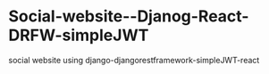 # Social-website--Djanog-React-DRFW-simpleJWT
social website using django-djangorestframework-simpleJWT-react
